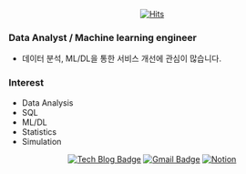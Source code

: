<div align=center>
    
[![Hits](https://hits.seeyoufarm.com/api/count/incr/badge.svg?url=https%3A%2F%2Fgithub.com%2FSeongYong-Kim&count_bg=%2379C83D&title_bg=%23555555&icon=&icon_color=%23E7E7E7&title=hits&edge_flat=false)](https://hits.seeyoufarm.com)

</div>

### Data Analyst / Machine learning engineer
- 데이터 분석, ML/DL을 통한 서비스 개선에 관심이 많습니다.
### Interest
- Data Analysis
- SQL
- ML/DL
- Statistics
- Simulation

<div align=center>

[![Tech Blog Badge](http://img.shields.io/badge/-Tech%20blog-black?style=flat-square&logo=github&link=https://velog.io/@tjddyd1592/series)](https://velog.io/@tjddyd1592/series)
[![Gmail Badge](https://img.shields.io/badge/Gmail-d14836?style=flat-square&logo=Gmail&logoColor=white&link=mailto:tjddyd1592@korea.ac.kr)](mailto:tjddyd1592@korea.ac.kr)
[![Notion](https://img.shields.io/badge/Notion-%23000000.svg?style=for-the-badge&logo=notion&logoColor=white&link=https://)](https://)
    
</div>
